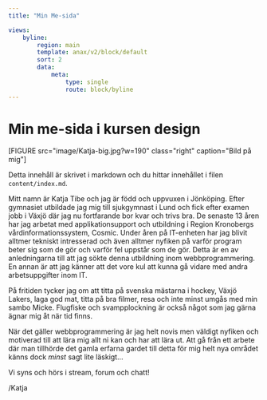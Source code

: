 ```yaml
---
title: "Min Me-sida"

views:
    byline:
        region: main
        template: anax/v2/block/default
        sort: 2
        data:
            meta:
                type: single
                route: block/byline
---
```

Min me-sida i kursen design
=========================
[FIGURE src="image/Katja-big.jpg?w=190" class="right" caption="Bild på mig"]

Detta innehåll är skrivet i markdown och du hittar innehållet i filen `content/index.md`.

Mitt namn är Katja Tibe och jag är född och uppvuxen i Jönköping. Efter gymnasiet utbildade jag mig till sjukgymnast i Lund och fick efter examen jobb i Växjö där jag nu fortfarande bor kvar och trivs bra. De senaste 13 åren har jag arbetat med applikationsupport och utbildning i Region Kronobergs vårdinformationssystem, Cosmic. Under åren på IT-enheten har jag blivit alltmer tekniskt intresserad och även alltmer nyfiken på varför program beter sig som de gör och varför fel uppstår som de gör. Detta är en av anledningarna till att jag sökte denna utbildning inom webbprogrammering. En annan är att jag känner att det vore kul att kunna gå vidare med andra arbetsuppgifter inom IT.

På fritiden tycker jag om att titta på svenska mästarna i hockey, Växjö Lakers, laga god mat, titta på bra filmer, resa och inte minst umgås med min sambo Micke. Flugfiske och svampplockning är också något som jag gärna ägnar mig åt när tid finns.

När det gäller webbprogrammering är jag helt novis men väldigt nyfiken och motiverad till att lära mig allt ni kan och har att lära ut. Att gå från ett arbete där man tillhörde det gamla erfarna gardet till detta för mig helt nya området känns dock *minst* sagt lite läskigt...

Vi syns och hörs i stream, forum och chatt!

/Katja
